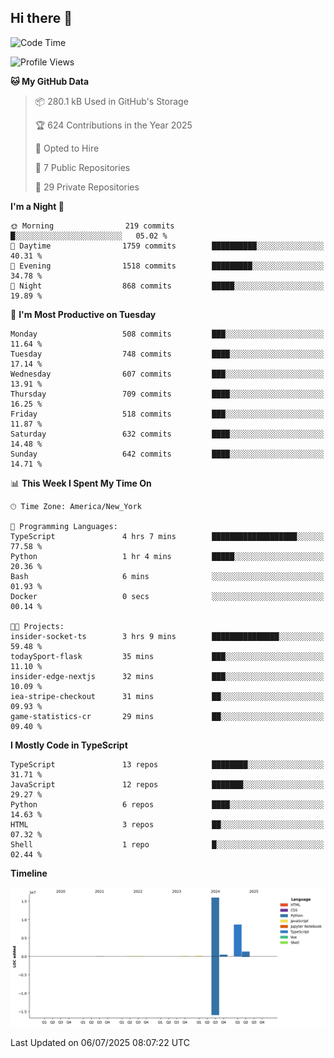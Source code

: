 ## Hi there 👋

<!--START_SECTION:waka-->
![Code Time](http://img.shields.io/badge/Code%20Time-372%20hrs%2027%20mins-blue)

![Profile Views](http://img.shields.io/badge/Profile%20Views-0-blue)

**🐱 My GitHub Data** 

> 📦 280.1 kB Used in GitHub's Storage 
 > 
> 🏆 624 Contributions in the Year 2025
 > 
> 💼 Opted to Hire
 > 
> 📜 7 Public Repositories 
 > 
> 🔑 29 Private Repositories 
 > 
**I'm a Night 🦉** 

```text
🌞 Morning                219 commits         █░░░░░░░░░░░░░░░░░░░░░░░░   05.02 % 
🌆 Daytime                1759 commits        ██████████░░░░░░░░░░░░░░░   40.31 % 
🌃 Evening                1518 commits        █████████░░░░░░░░░░░░░░░░   34.78 % 
🌙 Night                  868 commits         █████░░░░░░░░░░░░░░░░░░░░   19.89 % 
```
📅 **I'm Most Productive on Tuesday** 

```text
Monday                   508 commits         ███░░░░░░░░░░░░░░░░░░░░░░   11.64 % 
Tuesday                  748 commits         ████░░░░░░░░░░░░░░░░░░░░░   17.14 % 
Wednesday                607 commits         ███░░░░░░░░░░░░░░░░░░░░░░   13.91 % 
Thursday                 709 commits         ████░░░░░░░░░░░░░░░░░░░░░   16.25 % 
Friday                   518 commits         ███░░░░░░░░░░░░░░░░░░░░░░   11.87 % 
Saturday                 632 commits         ████░░░░░░░░░░░░░░░░░░░░░   14.48 % 
Sunday                   642 commits         ████░░░░░░░░░░░░░░░░░░░░░   14.71 % 
```


📊 **This Week I Spent My Time On** 

```text
🕑︎ Time Zone: America/New_York

💬 Programming Languages: 
TypeScript               4 hrs 7 mins        ███████████████████░░░░░░   77.58 % 
Python                   1 hr 4 mins         █████░░░░░░░░░░░░░░░░░░░░   20.36 % 
Bash                     6 mins              ░░░░░░░░░░░░░░░░░░░░░░░░░   01.93 % 
Docker                   0 secs              ░░░░░░░░░░░░░░░░░░░░░░░░░   00.14 % 

🐱‍💻 Projects: 
insider-socket-ts        3 hrs 9 mins        ███████████████░░░░░░░░░░   59.48 % 
todaySport-flask         35 mins             ███░░░░░░░░░░░░░░░░░░░░░░   11.10 % 
insider-edge-nextjs      32 mins             ███░░░░░░░░░░░░░░░░░░░░░░   10.09 % 
iea-stripe-checkout      31 mins             ██░░░░░░░░░░░░░░░░░░░░░░░   09.93 % 
game-statistics-cr       29 mins             ██░░░░░░░░░░░░░░░░░░░░░░░   09.40 % 
```

**I Mostly Code in TypeScript** 

```text
TypeScript               13 repos            ████████░░░░░░░░░░░░░░░░░   31.71 % 
JavaScript               12 repos            ███████░░░░░░░░░░░░░░░░░░   29.27 % 
Python                   6 repos             ████░░░░░░░░░░░░░░░░░░░░░   14.63 % 
HTML                     3 repos             ██░░░░░░░░░░░░░░░░░░░░░░░   07.32 % 
Shell                    1 repo              █░░░░░░░░░░░░░░░░░░░░░░░░   02.44 % 
```



**Timeline**

![Lines of Code chart](https://raw.githubusercontent.com/dikshithvishnu/dikshithvishnu/main/assets/bar_graph.png)


 Last Updated on 06/07/2025 08:07:22 UTC
<!--END_SECTION:waka-->
